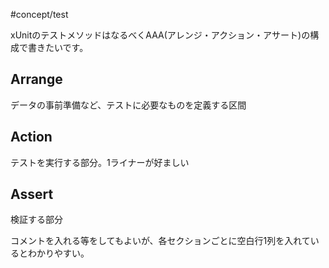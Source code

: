 #concept/test 

xUnitのテストメソッドはなるべくAAA(アレンジ・アクション・アサート)の構成で書きたいです。  

## Arrange
データの事前準備など、テストに必要なものを定義する区間

## Action
テストを実行する部分。1ライナーが好ましい

## Assert
検証する部分

コメントを入れる等をしてもよいが、各セクションごとに空白行1列を入れているとわかりやすい。


